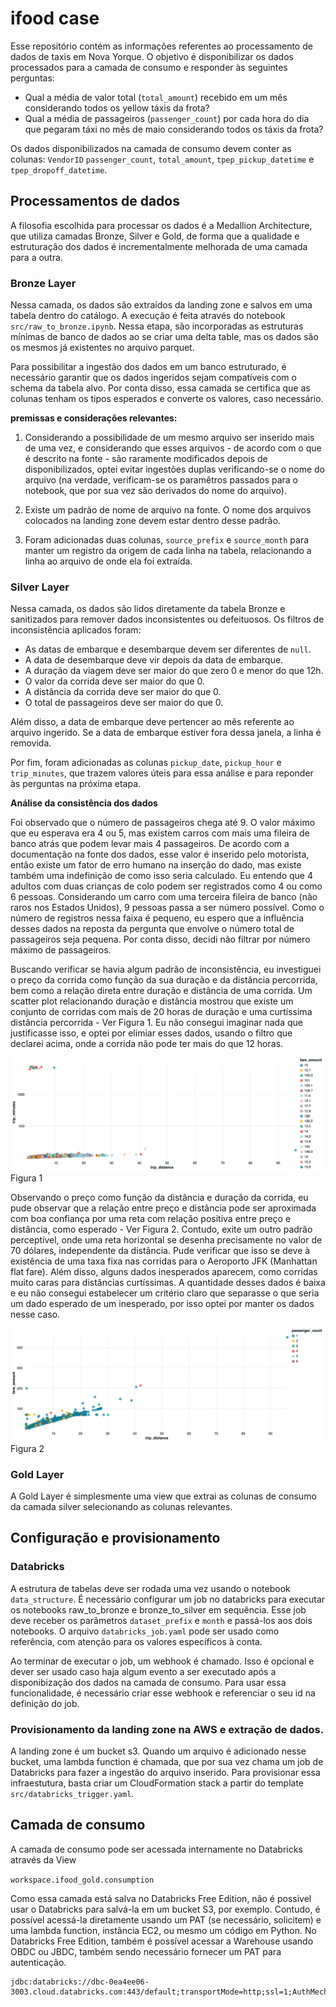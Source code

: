 # ifood case

Esse repositório contém as informações referentes ao processamento de dados de taxis em Nova Yorque. O objetivo é disponibilizar os dados processados para a camada de consumo e responder às seguintes perguntas:

- Qual a média de valor total (`total_amount`) recebido em um mês considerando todos os yellow táxis da frota?
- Qual a média de passageiros (`passenger_count`) por cada hora do dia que pegaram táxi no mês de maio considerando todos os táxis da frota?

Os dados disponibilizados na camada de consumo devem conter as colunas: `VendorID` `passenger_count`, `total_amount`, `tpep_pickup_datetime` e `tpep_dropoff_datetime`.

## Processamentos de dados

A filosofia escolhida para processar os dados é a Medallion Architecture, que utiliza camadas Bronze, Silver e Gold, de forma que a qualidade e estruturação dos dados é incrementalmente melhorada de uma camada para a outra. 

### Bronze Layer

Nessa camada, os dados são extraídos da landing zone e salvos em uma tabela dentro do catálogo. A execução é feita através do notebook `src/raw_to_bronze.ipynb`. Nessa etapa, são incorporadas as estruturas mínimas de banco de dados ao se criar uma delta table, mas os dados são os mesmos já existentes no arquivo parquet.

Para possibilitar a ingestão dos dados em um banco estruturado, é necessário garantir que os dados ingeridos sejam compatíveis com o schema da tabela alvo. Por conta disso, essa camada se certifica que as colunas tenham os tipos esperados e converte os valores, caso necessário.


**premissas e considerações relevantes:**
 1. Considerando a possibilidade de um mesmo arquivo ser inserido mais de uma vez, e considerando que esses arquivos - de acordo com o que é descrito na fonte - são raramente modificados depois de disponibilizados, optei evitar ingestões duplas verificando-se o nome do arquivo (na verdade, verificam-se os paramêtros passados para o notebook, que por sua vez são derivados do nome do arquivo).

2. Existe um padrão de nome de arquivo na fonte. O nome dos arquivos colocados na landing zone devem estar dentro desse padrão.

3. Foram adicionadas duas colunas, `source_prefix` e `source_month` para manter um registro da origem de cada linha na tabela, relacionando a linha ao arquivo de onde ela foi extraída.

### Silver Layer

Nessa camada, os dados são lidos diretamente da tabela Bronze e sanitizados para remover dados inconsistentes ou defeituosos. Os filtros de inconsistência aplicados foram:

- As datas de embarque e desembarque devem ser diferentes de `null`.
- A data de desembarque deve vir depois da data de embarque.
- A duração da viagem deve ser maior do que zero 0 e menor do que 12h.
- O valor da corrida deve ser maior do que 0.
- A distância da corrida deve ser maior do que 0.
- O total de passageiros deve ser maior do que 0.

Além disso, a data de embarque deve pertencer ao mês referente ao arquivo ingerido. Se a data de embarque estiver fora dessa janela, a linha é removida.

Por fim, foram adicionadas as colunas `pickup_date`, `pickup_hour` e `trip_minutes`, que trazem valores úteis para essa análise e para reponder às perguntas na próxima etapa.

**Análise da consistência dos dados**

Foi observado que o número de passageiros chega até 9. O valor máximo que eu esperava era 4 ou 5, mas existem carros com mais uma fileira de banco atrás que podem levar mais 4 passageiros. De acordo com a documentação na fonte dos dados, esse valor é inserido pelo motorista, então existe um fator de erro humano na inserção do dado, mas existe também uma indefinição de como isso seria calculado. Eu entendo que 4 adultos com duas crianças de colo podem ser registrados como 4 ou como 6 pessoas. Considerando um carro com uma terceira fileira de banco (não raros nos Estados Unidos), 9 pessoas passa a ser número possível. Como o número de registros nessa faixa é pequeno, eu espero que a influência desses dados na reposta da pergunta que envolve o número total de passageiros seja pequena. Por conta disso, decidi não filtrar por número máximo de passageiros.

Buscando verificar se havia algum padrão de inconsistência, eu investiguei o preço da corrida como função da sua duração e da distância percorrida, bem como a relação direta entre duração e distância de uma corrida. Um scatter plot relacionando duração e distância mostrou que existe um conjunto de corridas com mais de 20 horas de duração e uma curtíssima distância percorrida - Ver Figura 1. Eu não consegui imaginar nada que justificasse isso, e optei por elimiar esses dados, usando o filtro que declarei acima, onde a corrida não pode ter mais do que 12 horas.

![Scatter plot distância x tempo das corridas](dist_vs_duration.png)
Figura 1
    
Observando o preço como função da distância e duração da corrida, eu pude observar que a relação entre preço e distância pode ser aproximada com boa confiança por uma reta com relação positiva entre preço e distância, como esperado - Ver Figura 2. Contudo, exite um outro padrão perceptível, onde uma reta horizontal se desenha precisamente no valor de 70 dólares, independente da distância. Pude verificar que isso se deve à existência de uma taxa fixa nas corridas para o Aeroporto JFK (Manhattan flat fare). Além disso, alguns dados inesperados aparecem, como corridas muito caras para distâncias curtíssimas. A quantidade desses dados é baixa e eu não consegui estabelecer um critério claro que separasse o que seria um dado esperado de um inesperado, por isso optei por manter os dados nesse caso. 

![Scatter plot distância x preço](dist_vs_fare.png)
Figura 2

### Gold Layer

A Gold Layer é simplesmente uma view que extrai as colunas de consumo da camada silver selecionando as colunas relevantes.

## Configuração e provisionamento

### Databricks

A estrutura de tabelas deve ser rodada uma vez usando o notebook `data_structure`. É necessário configurar um job no databricks para executar os notebooks raw_to_bronze e bronze_to_silver em sequência. Esse job deve receber os parâmetros `dataset_prefix` e `month` e passá-los aos dois notebooks. O arquivo `databricks_job.yaml` pode ser usado como referência, com atenção para os valores específicos à conta.

Ao terminar de executar o job, um webhook é chamado. Isso é opcional e dever ser usado caso haja algum evento a ser executado após a disponibização dos dados na camada de consumo. Para usar essa funcionalidade, é necessário criar esse webhook e referenciar o seu id na definição do job.


### Provisionamento da landing zone na AWS e extração de dados.

A landing zone é um bucket s3. Quando um arquivo é adicionado nesse bucket, uma lambda function é chamada, que por sua vez chama um job de Databricks para fazer a ingestão do arquivo inserido. Para provisionar essa infraestutura, basta criar um CloudFormation stack a partir do template `src/databricks_trigger.yaml`.

## Camada de consumo

A camada de consumo pode ser acessada internamente no Databricks através da View

`workspace.ifood_gold.consumption`

Como essa camada está salva no Databricks Free Edition, não é possivel usar o Databricks para salvá-la em um bucket S3, por exemplo. Contudo, é possível acessá-la diretamente usando um PAT (se necessário, solicitem) e uma lambda function, instância EC2, ou mesmo um código em Python. No Databricks Free Edition, também é possível acessar a Warehouse usando OBDC ou JBDC, também sendo necessário fornecer um PAT para autenticação. 

```
jdbc:databricks://dbc-0ea4ee06-3003.cloud.databricks.com:443/default;transportMode=http;ssl=1;AuthMech=3;httpPath=/sql/1.0/warehouses/8b58bc9aeb92313c;
```
